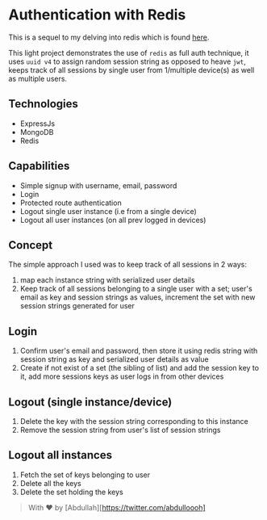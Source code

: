 # Authentication with Redis

This is a sequel to my delving into redis which is found [here](https://github.com/abdulloooh/redis-pr).

This light project demonstrates the use of `redis` as full auth technique, it uses `uuid v4` to assign random session string as opposed to heave `jwt`, keeps track of all sessions by single user from 1/multiple device(s) as well as multiple users.

## Technologies

- ExpressJs
- MongoDB
- Redis

## Capabilities

- Simple signup with username, email, password
- Login
- Protected route authentication
- Logout single user instance (i.e from a single device)
- Logout all user instances (on all prev logged in devices)

## Concept

The simple approach I used was to keep track of all sessions in 2 ways:

1. map each instance string with serialized user details
2. Keep track of all sessions belonging to a single user with a set; user's email as key and session strings as values, increment the set with new session strings generated for user

## Login

1. Confirm user's email and password, then store it using redis string with session string as key and serialized user details as value
2. Create if not exist of a set (the sibling of list) and add the session key to it, add more sessions keys as user logs in from other devices

## Logout (single instance/device)

1. Delete the key with the session string corresponding to this instance
2. Remove the session string from user's list of session strings

## Logout all instances

1. Fetch the set of keys belonging to user
2. Delete all the keys
3. Delete the set holding the keys

> With ❤️ by [Abdullah][https://twitter.com/abdulloooh]

